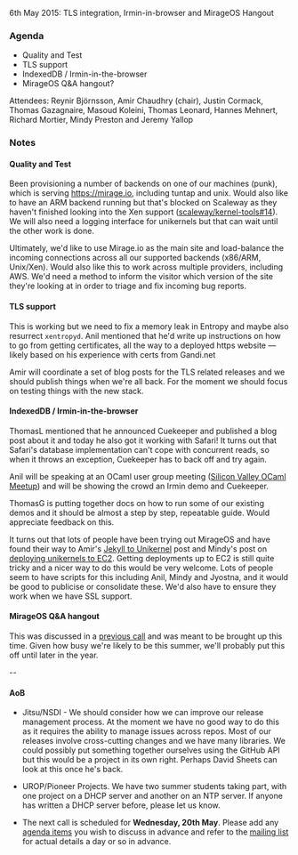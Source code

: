 6th May 2015: TLS integration, Irmin-in-browser and MirageOS Hangout

### Agenda ###

- Quality and Test
- TLS support
- IndexedDB / Irmin-in-the-browser
- MirageOS Q&A hangout?

Attendees: Reynir Björnsson, Amir Chaudhry (chair), Justin Cormack,
Thomas Gazagnaire, Masoud Koleini, Thomas Leonard, Hannes Mehnert,
Richard Mortier, Mindy Preston and Jeremy Yallop

### Notes ###

#### Quality and Test ####

Been provisioning a number of backends on one of our machines (punk), which is
serving <https://mirage.io>, including tuntap and unix. Would also like to
have an ARM backend running but that's blocked on Scaleway as they haven't
finished looking into the Xen support
([scaleway/kernel-tools#14][scaleway-xen]). We will also need a logging
interface for unikernels but that can wait until the other work is done.

Ultimately, we'd like to use Mirage.io as the main site and load-balance the
incoming connections across all our supported backends (x86/ARM, Unix/Xen).
Would also like this to work across multiple providers, including AWS. We'd
need a method to inform the visitor which version of the site they're looking
at in order to triage and fix incoming bug reports.

[scaleway-xen]: https://github.com/scaleway/kernel-tools/issues/14


#### TLS support ####

This is working but we need to fix a memory leak in Entropy and maybe also
resurrect `xentropyd`. Anil mentioned that he'd write up instructions on how
to go from getting certificates, all the way to a deployed https website —
likely based on his experience with certs from Gandi.net

Amir will coordinate a set of blog posts for the TLS related releases and we
should publish things when we're all back. For the moment we should focus on
testing things with the new stack.


#### IndexedDB / Irmin-in-the-browser #### 

ThomasL mentioned that he announced Cuekeeper and published a blog post about
it and today he also got it working with Safari! It turns out that Safari's
database implementation can't cope with concurrent reads, so when it throws an
exception, Cuekeeper has to back off and try again.

Anil will be speaking at an OCaml user group meeting
([Silicon Valley OCaml Meetup][sv-ocaml]) and will be showing the crowd an
Irmin demo and Cuekeeper. 

ThomasG is putting together docs on how to run some of our existing demos and
it should be almost a step by step, repeatable guide. Would appreciate
feedback on this.

It turns out that lots of people have been trying out MirageOS and have found
their way to Amir's [Jekyll to Unikernel][jekyll-unikernel] post and Mindy's
post on [deploying unikernels to EC2][mindy-unikernel]. Getting deployments up
to EC2 is still quite tricky and a nicer way to do this would be very welcome.
Lots of people seem to have scripts for this including Anil, Mindy and
Jyostna, and it would be good to publicise or consolidate these. We'd also
have to ensure they work when we have SSL support.

[sv-ocaml]: http://www.meetup.com/sv-ocaml/events/222052290/
[jekyll-unikernel]: http://amirchaudhry.com/from-jekyll-to-unikernel-in-fifty-lines
[mindy-unikernel]: http://www.somerandomidiot.com/blog/2014/08/19/i-am-unikernel/


#### MirageOS Q&A hangout ####

This was discussed in a [previous call][hangout] and was meant to be brought
up this time.  Given how busy we're likely to be this summer, we'll probably
put this off until later in the year.

[hangout]: https://mirage.io/wiki/weekly-2015-04-09/#MirageOSPublicHangoutFAQsession

-- 

#### AoB ####

- Jitsu/NSDI - We should consider how we can improve our release management
process. At the moment we have no good way to do this as it requires the
ability to manage issues across repos.  Most of our releases involve
cross-cutting changes and we have many libraries. We could possibly put
something together ourselves using the GitHub API but this would be a project
in its own right.  Perhaps David Sheets can look at this once he's back. 

- UROP/Pioneer Projects. We have two summer students taking part, with one
project on a DHCP server and another on an NTP server. If anyone has written a
DHCP server before, please let us know.

- The next call is scheduled for **Wednesday, 20th May**. Please add any
[agenda items][call-agenda] you wish to discuss in advance and refer to the
[mailing list][mir-mail] for actual details a day or so in advance.

[call-agenda]: https://github.com/mirage/mirage-www/wiki/Call-Agenda
[mir-mail]: http://lists.xenproject.org/cgi-bin/mailman/listinfo/mirageos-devel
